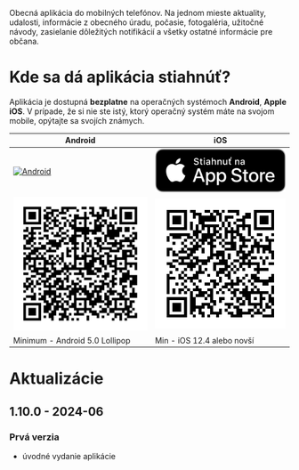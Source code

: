 Obecná aplikácia do mobilných telefónov. Na jednom mieste aktuality, udalosti, informácie z obecného úradu, počasie, fotogaléria, užitočné návody, zasielanie dôležitých notifikácií a všetky ostatné informácie pre občana.

# Kde sa dá aplikácia stiahnúť?
Aplikácia je dostupná **bezplatne** na operačných systémoch **Android**, **Apple iOS**. V prípade, že si nie ste istý, ktorý operačný systém máte na svojom mobile, opýtajte sa svojích známych.

| Android | iOS |
|-----|--------|
|<a href="https://play.google.com/store/apps/details?id=com.alphabetpartner.ecavsvabovce"><img src="https://play.google.com/intl/en_us/badges/static/images/badges/sk_badge_web_generic.png" alt="Android" width="350"/></a>|<a href="https://apps.apple.com/sk/app/ecav-švábovce/id6503618742"><img src="https://raw.githubusercontent.com/Martinedo/ObApp_promoting/master/resources/download_on_app_store_sk.png" alt="iOS" width="300"/></a>|
|<img src="https://raw.githubusercontent.com/Martinedo/ObApp_promoting/master/resources/QR_images/ecavsvabovce_android.png" alt="qr_android" width="300"/>|<img src="https://raw.githubusercontent.com/Martinedo/ObApp_promoting/master/resources/QR_images/ecavsvabovce_ios.png" alt="qr_iOS" width="300"/>|
| Minimum - Android 5.0 Lollipop| Min - iOS 12.4 alebo novší |

# Aktualizácie

## 1.10.0 - 2024-06

### Prvá verzia
- úvodné vydanie aplikácie
